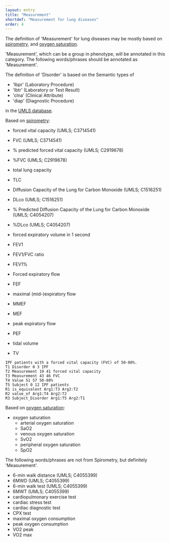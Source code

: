 ```yaml
---
layout: entry
title: "Measurement"
shortdef: "Measurement for lung diseases"
order: 4
---
```


The definition of 'Measurement' for lung diseases may be mostly based on <a href="https://en.wikipedia.org/wiki/Spirometry">spirometry</a>, and <a href="https://en.wikipedia.org/wiki/Oxygen_saturation_(medicine)">oxygen saturation</a>.

'Measurement', which can be a group in phenotype, will be annotated in this category. 
The following words/phrases should be annotated as 'Measurement'.

The definition of 'Disorder' is based on the Semantic types of 
- 'lbpr' (Laboratory Procedure)
- 'lbtr' (Laboratory or Test Result)
- 'clna' (Clinical Attribute)
- 'diap' (Diagnostic Procedure)

in the <a href="https://www.nlm.nih.gov/research/umls/">UMLS database</a>.


Based on <a href="https://en.wikipedia.org/wiki/Spirometry">spirometry</a>:
- forced vital capacity (UMLS; C3714541)
- FVC (UMLS; C3714541)
- % predicted forced vital capacity (UMLS; C2919678)
- %FVC (UMLS; C2919678) 
- total lung capacity
- TLC
- Diffusion Capacity of the Lung for Carbon Monoxide (UMLS; C1516251)
- DLco (UMLS; C1516251)
- % Predicted Diffusion Capacity of the Lung for Carbon Monoxide (UMLS; C4054207)
- %DLco (UMLS; C4054207)
- forced expiratory volume in 1 second
- FEV1 
- FEV1/FVC ratio
- FEV1%


- Forced expiratory flow
- FEF
- maximal (mid-)expiratory flow
- MMEF
- MEF
- peak expiratory flow
- PEF
- tidal volume
- TV

~~~ ann
IPF patients with a forced vital capacity (FVC) of 50-80%.
T1 Disorder 0 3 IPF
T2 Measurement 19 41 forced vital capacity
T3 Measurement 43 46 FVC
T4 Value 51 57 50-80%
T5 Subject 0 12 IPF patients 
R1 is_equivalent Arg1:T3 Arg2:T2
R2 value_of Arg1:T4 Arg2:T2
R3 Subject_Disorder Arg1:T5 Arg2:T1
~~~

Based on <a href="https://en.wikipedia.org/wiki/Oxygen_saturation_(medicine)">oxygen saturation</a>:
- oxygen saturation
  - arterial oxygen saturation
  - SaO2
  - venous oxygen saturation
  - SvO2
  - peripheral oxygen saturation
  - SpO2


The following words/phrases are not from Spirometry, but definitely 'Measurement'.
- 6-min walk distance (UMLS; C4055399)
- 6MWD (UMLS; C4055399)
- 6-min walk test (UMLS; C4055399)
- 6MWT (UMLS; C4055399)
- cardiopulmonary exercise test
- cardiac stress test
- cardiac diagnostic test
- CPX test
- maximal oxygen consumption
- peak oxygen consumption
- VO2 peak
- VO2 max

<!-- details -->
